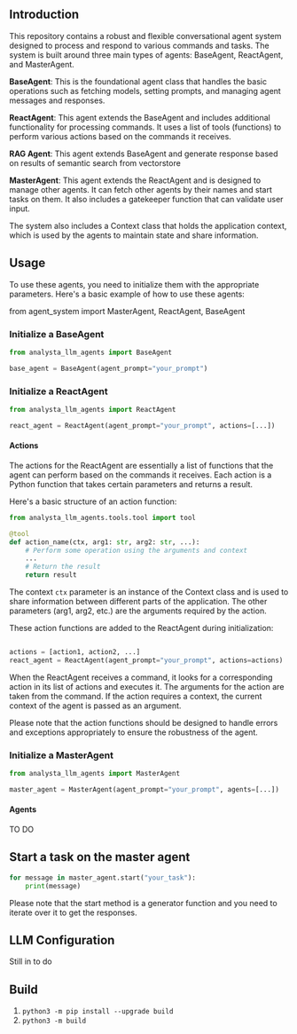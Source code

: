 
## Introduction
This repository contains a robust and flexible conversational agent system designed to process and respond to various commands and tasks. The system is built around three main types of agents: BaseAgent, ReactAgent, and MasterAgent.

**BaseAgent**: This is the foundational agent class that handles the basic operations such as fetching models, setting prompts, and managing agent messages and responses.

**ReactAgent**: This agent extends the BaseAgent and includes additional functionality for processing commands. It uses a list of tools (functions) to perform various actions based on the commands it receives.

**RAG Agent**: This agent extends BaseAgent and generate response based on results of semantic search from vectorstore

**MasterAgent**: This agent extends the ReactAgent and is designed to manage other agents. It can fetch other agents by their names and start tasks on them. It also includes a gatekeeper function that can validate user input.

The system also includes a Context class that holds the application context, which is used by the agents to maintain state and share information.

## Usage
To use these agents, you need to initialize them with the appropriate parameters. Here's a basic example of how to use these agents:

from agent_system import MasterAgent, ReactAgent, BaseAgent

### Initialize a BaseAgent
```python
from analysta_llm_agents import BaseAgent

base_agent = BaseAgent(agent_prompt="your_prompt")
```

### Initialize a ReactAgent
```python
from analysta_llm_agents import ReactAgent

react_agent = ReactAgent(agent_prompt="your_prompt", actions=[...])
```

#### Actions

The actions for the ReactAgent are essentially a list of functions that the agent can perform based on the commands it receives. Each action is a Python function that takes certain parameters and returns a result.

Here's a basic structure of an action function:
```python
from analysta_llm_agents.tools.tool import tool

@tool
def action_name(ctx, arg1: str, arg2: str, ...):
    # Perform some operation using the arguments and context
    ...
    # Return the result
    return result
```

The context `ctx` parameter is an instance of the Context class and is used to share information between different parts of the application. The other parameters (arg1, arg2, etc.) are the arguments required by the action.

These action functions are added to the ReactAgent during initialization:

```python

actions = [action1, action2, ...]
react_agent = ReactAgent(agent_prompt="your_prompt", actions=actions)
```
When the ReactAgent receives a command, it looks for a corresponding action in its list of actions and executes it. The arguments for the action are taken from the command. If the action requires a context, the current context of the agent is passed as an argument.

Please note that the action functions should be designed to handle errors and exceptions appropriately to ensure the robustness of the agent.

### Initialize a MasterAgent
```python
from analysta_llm_agents import MasterAgent

master_agent = MasterAgent(agent_prompt="your_prompt", agents=[...])
```

#### Agents
TO DO


## Start a task on the master agent
```python
for message in master_agent.start("your_task"):
    print(message)
```

Please note that the start method is a generator function and you need to iterate over it to get the responses.

## LLM Configuration
Still in to do


## Build
1. `python3 -m pip install --upgrade build`
2. `python3 -m build `